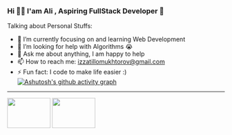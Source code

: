 ### Hi 👋🏽 I'am Ali ,  Aspiring FullStack Developer 🚀


Talking about Personal Stuffs:

- 🌱 I’m currently focusing on and learning Web Development
- 🤔 I’m looking for help with Algorithms 😭
- 💬 Ask me about anything, I am happy to help
- 📫 How to reach me: izzatillomukhtorov@gmail.com
- ⚡ Fun fact: I code to make life easier :)
[![Ashutosh's github activity graph](https://activity-graph.herokuapp.com/graph?username=alimukhtor&bg_color=0d1117&color=4aa6df&line=4aa6df&point=e3f2fd&area=true&hide_border=true)](https://github.com/ashutosh00710/github-readme-activity-graph)

<hr/>
<div className=""inline-block>
<img src="https://encrypted-tbn0.gstatic.com/images?q=tbn:ANd9GcQ8wh_vrysQFY_0CkcD-e-lYPPHLvsTaXqIGA&usqp=CAU" width="100" height="70"/>
<img src="https://encrypted-tbn0.gstatic.com/images?q=tbn:ANd9GcTeOZDGEJT-ssoe25tmA1ex_ZUuACugzuwikQ&usqp=CAU" width="100" height="70"/>
</div>
